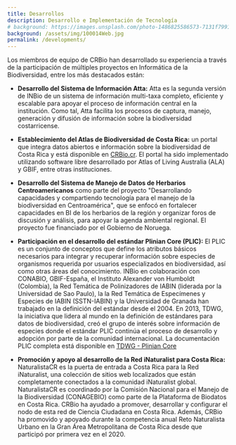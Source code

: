 ```yaml
---
title: Desarrollos
description: Desarrollo e Implementación de Tecnología
# background: https://images.unsplash.com/photo-1486825586573-7131f7991bdd?auto=format&w=2000
background: /assets/img/100014Web.jpg
permalink: /developments/
---
```


Los miembros de equipo de CRBio han desarrollado su experiencia a través de la participación de múltiples proyectos en Informática de la Biodiversidad, entre los más destacados están:

- **Desarrollo del Sistema de Información Atta:** Atta es la segunda versión de INBio de un sistema de información multi-taxa completo, eficiente y escalable para apoyar el proceso de información central en la institución. Como tal, Atta facilita los procesos de captura, manejo, generación y difusión de información sobre la biodiversidad costarricense.

- **Establecimiento del Atlas de Biodiversidad de Costa Rica:** un portal que integra datos abiertos e información sobre la biodiversidad de Costa Rica y está disponible en [CRBio.cr](http://crbio.cr). El portal ha sido implementado utilizando software libre desarrollado por Atlas of Living Australia (ALA) y GBIF, entre otras instituciones.

- **Desarrollo del Sistema de Manejo de Datos de Herbarios Centroamericanos** como parte del proyecto "Desarrollando capacidades y compartiendo tecnología para el manejo de la biodiversidad en Centroamérica", que se enfocó en fortalecer capacidades en BI de los herbarios de la región y organizar foros de discusión y análisis, para apoyar la agenda ambiental regional. El proyecto fue financiado por el Gobierno de Noruega.

- **Participación en el desarrollo del estándar Plinian Core (PLIC):** El PLIC es un conjunto de conceptos que define los atributos básicos necesarios para integrar y recuperar información sobre especies de organismos requerida por usuarios especializados en biodiversidad, así como otras áreas del conocimiento. INBio en colaboración con CONABIO, GBIF-España, el Instituto Alexander von Humboldt (Colombia), la Red Temática de Polinizadores de IABIN (liderada por la Universidad de Sao Paulo), la la Red Temática de Especímenes y Especies de IABIN (SSTN-IABIN) y la Universidad de Granada han trabajado en la definición del estándar desde el 2004. En 2013, TDWG, la iniciativa que lidera al mundo en la definición de estándares para datos de biodiversidad, creó el grupo de interés sobre información de especies donde el estándar PLIC continúa el proceso de desarrollo y adopción por parte de la comunidad internacional. La documentación PLIC completa está disponible en [TDWG - Plinian Core](https://code.google.com/p/pliniancore)

- **Promoción y apoyo al desarrollo de la Red iNaturalist para Costa Rica:** NaturalistaCR es la puerta de entrada a Costa Rica para la Red iNaturalist, una colección de sitios web localizados que están completamente conectados a la comunidad iNaturalist global. NaturalistaCR es coordinado por la Comisión Nacional para el Manejo de la Biodiversidad (CONAGEBIO) como parte de la Plataforma de Biodatos en Costa Rica. CRBio ha ayudado a promover, desarrollar y configurar el nodo de esta red de Ciencia Ciudadana en Costa Rica. Además, CRBio ha promovido y apoyado durante la competencia anual Reto Naturalista Urbano en la Gran Área Metropolitana de Costa Rica desde que participó por primera vez en el 2020.

